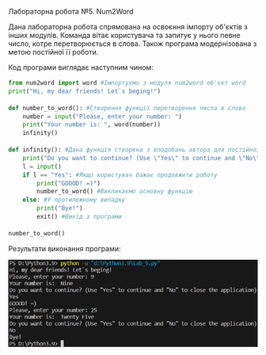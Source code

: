 Лабораторна робота №5. Num2Word


Дана лабораторна робота спрямована на освоєння імпорту об'єктів з інших модулів. 
Команда вітає користувача та запитує у нього певне число, котре перетворюється в слова. 
Також програма модернізована з метою постійної її роботи. 


Код програми виглядає наступним чином:


```python
from num2word import word #Імпортуємо з модуля num2word об'єкт word
print("Hi, my dear friends! Let`s beging!")

def number_to_word(): #Створення функції перетворення числа в слово 
    number = input("Please, enter your number: ")
    print("Your number is: ", word(number))
    infinity() 

def infinity(): #Дана функція створена з вподобань автора для постійної роботи з можливістю виходу з програми
    print("Do you want to continue? (Use \"Yes\" to continue and \"No\" to close the application)")
    l = input() 
    if l == "Yes": #Якщо користувач бажає продовжити роботу
        print("GOOOD! =)")
        number_to_word() #Викликаємо основну функцію
    else: #У протилежному випадку 
        print("Bye!") 
        exit() #Вихід з програми

number_to_word()
```


Результати виконання програми:


![Photo](https://github.com/MykolaTereshchukTR-12/LearningProgLanguagePython/blob/MaiNBrancH/Laboratory%20work%205.%20Num2Word/Lab_5_Photo.jpg)
